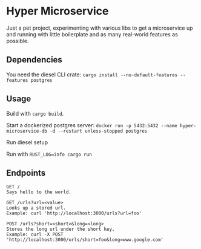 # Hyper Microservice

Just a pet project, experimenting with various libs to get a microservice up and running with little boilerplate and as many real-world features as possible.

## Dependencies
You need the diesel CLI crate:
`cargo install --no-default-features --features postgres`

## Usage
Build with `cargo build`.

Start a dockerized postgres server:
`docker run -p 5432:5432 --name hyper-microservice-db -d --restart unless-stopped postgres`

Run diesel setup

Run with `RUST_LOG=info cargo run`

## Endpoints
    GET /
    Says hello to the world.

    GET /urls?url=<value>
    Looks up a stored url.
    Example: curl 'http://localhost:3000/urls?url=foo' 

    POST /urls?short=<short>&long=<long>
    Stores the long url under the short key.
    Example: curl -X POST 'http://localhost:3000/urls/short=foo&long=www.google.com'
